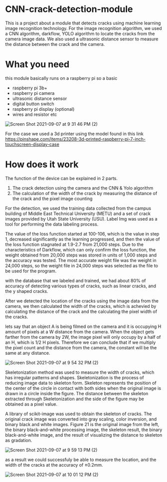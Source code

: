 # CNN-crack-detection-module
This is a project about a module that detects cracks using machine learning image recognition technology. For the image recognition algorithm, we used a CNN algorithm, darkflow, YOLO algorithm to locate the cracks from the camera image data. We also used a ultrasonic distance sensor to measure the distance between the crack and the camera.

# What you need

this module basically runs on a raspberry pi so a basic
- raspberry pi 3b+
- raspberry pi camera
- ultrasonic distance sensor
- digital button switch
- raspberry pi display (optional)
- wires and resistor etc

![Screen Shot 2021-09-07 at 9 31 46 PM (2)](https://user-images.githubusercontent.com/30145956/132345081-c42e8d6a-d649-4009-99bb-f8d9625b9fdd.png)
 
For the case we used a 3d printer using the model found in this link https://pinshape.com/items/23208-3d-printed-raspberry-pi-7-inch-touchscreen-display-case

# How does it work

The function of the device can be explained in 2 parts.
  1. The crack detection using the camera and the CNN & Yolo algorithm
  2. The calculation of the width of the crack by measuring the distance of the crack and the pixel image counting

For the detection, we used the training data collected from the campus building of Middle East Technical University (METU) and a set of crack images provided by Utah State University (USU). Label Img was used as a tool for performing the data labeling process. 

The value of the loss function started at 100-106, which is the value in step 1, decreased significantly as the learning progressed, and then the value of the loss function stagnated at 1.9-2.7 from 21,000 steps. Due to the characteristics of Darkflow, which can only confirm the loss function, the weight obtained from 20,000 steps was stored in units of 1,000 steps and the accuracy was tested. The most accurate weight file was the weight in 24,000 steps, so the weight file in 24,000 steps was selected as the file to be used for the program.

with the database that we labeled and trained, we had about 80% of accuracy of detecting various types of cracks, such as linear cracks, and the y shaped cracks.

After we detected the location of the cracks using the image data from the camera, we then calculated the width of the cracks, which is achevied by calculating the distance of the crack and the calculating the pixel width of the cracks.

lets say that an object A is being filmed on the camera and it is occupying H amount of pixels at a W distance from the camera. When the object gets farther from the camera by 2W, the image pixel will only occupy by a half of an H, which is 1/2 H pixels. Therefore we can conclude that if we multiply the pixel count and the distance from the camera, the constant will be the same at any distance.

![Screen Shot 2021-09-07 at 9 54 32 PM (2)](https://user-images.githubusercontent.com/30145956/132348205-5bf6b3f4-63fe-4066-a55d-1fbec035bbdc.png)

Skeletonization method was used to measure the width of cracks, which has irregular patterns and shapes. Skeletonization is the process of reducing image data to skeleton form. Skeleton represents the position of the center of the circle in contact with both sides when the original image is drawn in a circle inside the figure. The distance between the skeleton extracted through Skeletonization and the side of the figure may be obtained as a pixel value. 

A library of scikit-image was used to obtain the skeleton of cracks. The original crack image was converted into gray scaling, color inversion, and binary black and white images. Figure 21 is the original image from the left, the binary black-and-white processing image, the skeleton result, the binary black-and-white image, and the result of visualizing the distance to skeleton as gradation.

![Screen Shot 2021-09-07 at 9 59 13 PM (2)](https://user-images.githubusercontent.com/30145956/132348858-80449ce7-f8f2-4b03-bf9c-d4203af00bcd.png)

as a result we could successfuly be able to measure the location, and the width of the cracks at the accuracy of ±0.2mm.

![Screen Shot 2021-09-07 at 10 01 12 PM (2)](https://user-images.githubusercontent.com/30145956/132349145-eda2dc38-d0e6-4dc6-811c-07831f68383d.png)
